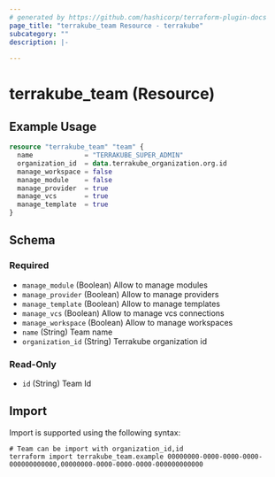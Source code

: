 ```yaml
---
# generated by https://github.com/hashicorp/terraform-plugin-docs
page_title: "terrakube_team Resource - terrakube"
subcategory: ""
description: |-
  
---
```


# terrakube_team (Resource)



## Example Usage

```terraform
resource "terrakube_team" "team" {
  name             = "TERRAKUBE_SUPER_ADMIN"
  organization_id  = data.terrakube_organization.org.id
  manage_workspace = false
  manage_module    = false
  manage_provider  = true
  manage_vcs       = true
  manage_template  = true
}
```

<!-- schema generated by tfplugindocs -->
## Schema

### Required

- `manage_module` (Boolean) Allow to manage modules
- `manage_provider` (Boolean) Allow to manage providers
- `manage_template` (Boolean) Allow to manage templates
- `manage_vcs` (Boolean) Allow to manage vcs connections
- `manage_workspace` (Boolean) Allow to manage workspaces
- `name` (String) Team name
- `organization_id` (String) Terrakube organization id

### Read-Only

- `id` (String) Team Id

## Import

Import is supported using the following syntax:

```shell
# Team can be import with organization_id,id
terraform import terrakube_team.example 00000000-0000-0000-0000-000000000000,00000000-0000-0000-0000-000000000000
```
